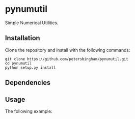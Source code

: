 # pynumutil
Simple Numerical Utilities.

## Installation

Clone the repository and install with the following commands:

    git clone https://github.com/petersbingham/pynumutil.git
    cd pynumutil
    python setup.py install
    
## Dependencies

    
## Usage

The following example:

